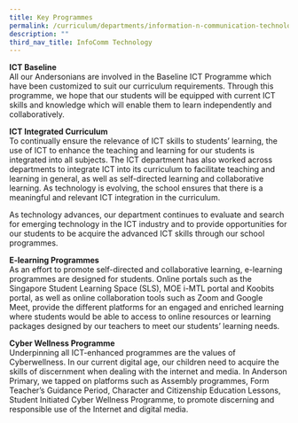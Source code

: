 ```yaml
---
title: Key Programmes
permalink: /curriculum/departments/information-n-communication-technology/key-programmes/
description: ""
third_nav_title: InfoComm Technology
---
```


<p><strong>ICT Baseline</strong>&nbsp;<br />All our Andersonians are involved in the Baseline ICT Programme which have been customized to suit our curriculum requirements. Through this programme, we hope that our&nbsp;students&nbsp;will be equipped with current ICT skills and knowledge which will enable them to learn independently and collaboratively.&nbsp;</p>
<p><strong>ICT&nbsp;Integrated Curriculum&nbsp;<br /></strong>To continually ensure the relevance of ICT skills to students&rsquo; learning, the use of ICT to enhance the teaching and learning for our students is integrated into all subjects. The ICT department has also worked across departments to integrate ICT into its curriculum to facilitate teaching and learning in general, as well as self-directed learning and collaborative learning. As technology is evolving, the school ensures that there is a meaningful and relevant ICT integration in the curriculum.&nbsp;</p>
<p>As technology advances, our department continues to evaluate and search for emerging technology in the ICT industry and to provide opportunities for our students to be acquire the advanced ICT skills through our school programmes.</p>
<p><strong>E-learning Programmes&nbsp;<br /></strong>As an effort to promote self-directed and collaborative learning, e-learning programmes are designed for students. Online portals such as the Singapore Student Learning Space (SLS), MOE i-MTL portal and Koobits portal, as well as online collaboration tools such as Zoom and Google Meet,&nbsp;provide the different platforms for an engaged and enriched learning where students would be able to access to online resources or learning packages designed by our teachers to meet our students&rsquo; learning needs.<br /></p>
<p><strong>Cyber Wellness Programme<br /></strong>Underpinning all ICT-enhanced programmes are the values of Cyberwellness. In our current digital age, our children need to acquire the skills of discernment when dealing with the internet and media. In Anderson Primary, we tapped on platforms such as Assembly programmes, Form Teacher&rsquo;s Guidance Period, Character and Citizenship Education Lessons, Student Initiated Cyber Wellness Programme, to promote discerning and responsible use of the Internet and digital media.</p>